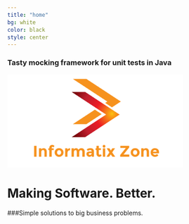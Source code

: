 ```yaml
---
title: "home"
bg: white
color: black
style: center
---
```

### Tasty mocking framework for unit tests in Java

<img alt="Informatix Zone" src="https://github.com/informatixzone/informatixzone.github.io/raw/master/img/logo.png" width="400">

# Making Software. Better.
###Simple solutions to big business problems.
